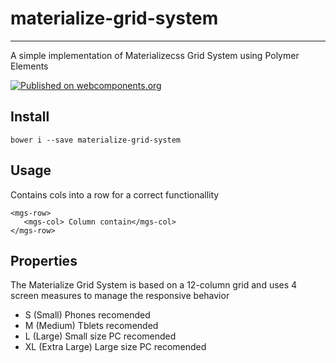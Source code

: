 # materialize-grid-system 
----
A simple implementation of Materializecss Grid System using Polymer Elements

[![Published on webcomponents.org](https://img.shields.io/badge/webcomponents.org-published-blue.svg)](https://www.webcomponents.org/element/owner/my-element)

## Install 

    bower i --save materialize-grid-system

## Usage 

Contains cols into a row for a correct functionallity

    <mgs-row>
       <mgs-col> Column contain</mgs-col>
    </mgs-row>

## Properties

The Materialize Grid System is based on a 12-column grid and uses 4 screen measures to manage the responsive behavior

- S (Small) Phones recomended
- M (Medium) Tblets recomended
- L (Large) Small size PC recomended
- XL (Extra Large) Large size PC recomended


